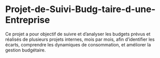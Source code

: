 # Projet-de-Suivi-Budg-taire-d-une-Entreprise
Ce projet a pour objectif de suivre et d’analyser les budgets prévus et réalisés de plusieurs projets internes, mois par mois, afin d’identifier les écarts, comprendre les dynamiques de consommation, et améliorer la gestion budgétaire.
